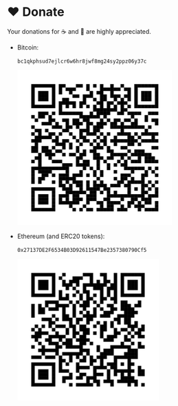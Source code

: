 # :heart: Donate
Your donations for :coffee: and :beer: are highly appreciated.

- Bitcoin:

  `bc1qkphsud7ejlcr6w6hr8jwf8mg24sy2ppz06y37c`

  ![bitcoin wallet address qr code](/docs/wallet-address-qrcode/bitcoin.svg)

- Ethereum (and ERC20 tokens):

  `0x27137DE2F6534B03D92611547Be2357380790Cf5`

  ![ethereum wallet address qr code](/docs/wallet-address-qrcode/ethereum.svg)

